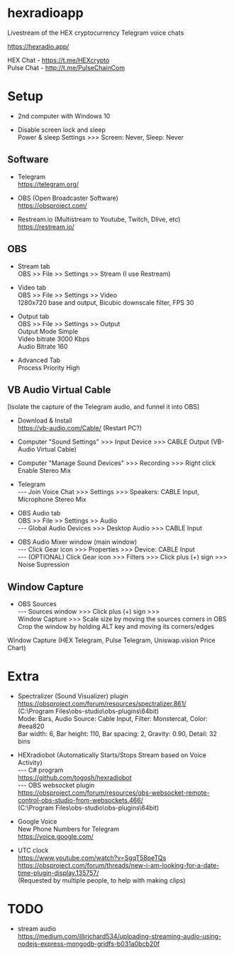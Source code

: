 # hexradioapp
Livestream of the HEX cryptocurrency Telegram voice chats

https://hexradio.app/

HEX Chat - https://t.me/HEXcrypto    
Pulse Chat - http://t.me/PulseChainCom

# Setup

- 2nd computer with Windows 10

- Disable screen lock and sleep   
Power & sleep Settings >>> Screen: Never,  Sleep: Never

## Software

- Telegram   
https://telegram.org/   

- OBS (Open Broadcaster Software)   
https://obsproject.com/   

- Restream.io (Multistream to Youtube, Twitch, Dlive, etc)   
https://restream.io/   

## OBS

- Stream tab    
OBS >> File >> Settings >> Stream (I use Restream)    

- Video tab   
OBS >> File >> Settings >> Video   
1280x720 base and output, Bicubic downscale filter, FPS 30   

- Output tab   
OBS >> File >> Settings >> Output   
Output Mode Simple   
Video bitrate 3000 Kbps   
Audio Bitrate 160   

- Advanced Tab   
Process Priority High

## VB Audio Virtual Cable

[Isolate the capture of the Telegram audio, and funnel it into OBS] 

- Download & Install   
https://vb-audio.com/Cable/ (Restart PC?)   

- Computer "Sound Settings" >>> Input Device >>> CABLE Output (VB-Audio Virtual Cable)   

- Computer "Manage Sound Devices" >>> Recording >>> Right click Enable Stereo Mix   

- Telegram    
--- Join Voice Chat >>> Settings >>> Speakers: CABLE Input, Microphone Stereo Mix   

- OBS Audio tab   
OBS >> File >> Settings >> Audio   
--- Global Audio Devices >>> Desktop Audio >>> CABLE Input   

- OBS Audio Mixer window (main window)   
--- Click Gear icon >>> Properties >>> Device: CABLE Input   
--- (OPTIONAL) Click Gear icon >>> Filters >>> Click plus (+) sign >>> Noise Supression   

## Window Capture

- OBS Sources   
--- Sources window >>> Click plus (+) sign >>>    
Window Capture >>> Scale size by moving the sources corners in OBS   
Crop the window by holding ALT key and moving its corners/edges  

Window Capture (HEX Telegram, Pulse Telegram, Uniswap.vision Price Chart)   

# Extra

- Spectralizer (Sound Visualizer) plugin   
https://obsproject.com/forum/resources/spectralizer.861/   
(C:\Program Files\obs-studio\obs-plugins\64bit)   
Mode: Bars, Audio Source: Cable Input, Filter:  Monstercat, Color: #eea820   
Bar width: 6, Bar height: 110, Bar spacing: 2, Gravity: 0.90, Detail: 32 bins   

- HEXradiobot (Automatically Starts/Stops Stream based on Voice Activity)   
--- C# program   
https://github.com/togosh/hexradiobot    
--- OBS websocket plugin   
https://obsproject.com/forum/resources/obs-websocket-remote-control-obs-studio-from-websockets.466/   
(C:\Program Files\obs-studio\obs-plugins\64bit) 

- Google Voice   
New Phone Numbers for Telegram   
https://voice.google.com/   

- UTC clock  
https://www.youtube.com/watch?v=SgqT58peTQs   
https://obsproject.com/forum/threads/new-i-am-looking-for-a-date-time-plugin-display.135757/   
(Requested by multiple people, to help with making clips)   

# TODO

- stream audio     
https://medium.com/@richard534/uploading-streaming-audio-using-nodejs-express-mongodb-gridfs-b031a0bcb20f  

